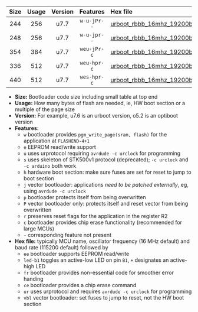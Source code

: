 |Size|Usage|Version|Features|Hex file|
|:-:|:-:|:-:|:-:|:--|
|244|256|u7.7|`w-u-jPr--`|[urboot_rbbb_16mhz_19200bps_led+b5_ur_vbl.hex](https://raw.githubusercontent.com/stefanrueger/urboot.hex/main/boards/rbbb/fcpu_16mhz/19200_bps/urboot_rbbb_16mhz_19200bps_led+b5_ur_vbl.hex)|
|248|256|u7.7|`w-u-jpr--`|[urboot_rbbb_16mhz_19200bps_led+b5_fr_ur_vbl.hex](https://raw.githubusercontent.com/stefanrueger/urboot.hex/main/boards/rbbb/fcpu_16mhz/19200_bps/urboot_rbbb_16mhz_19200bps_led+b5_fr_ur_vbl.hex)|
|354|384|u7.7|`weu-jPr-c`|[urboot_rbbb_16mhz_19200bps_ee_led+b5_fr_ce_ur_vbl.hex](https://raw.githubusercontent.com/stefanrueger/urboot.hex/main/boards/rbbb/fcpu_16mhz/19200_bps/urboot_rbbb_16mhz_19200bps_ee_led+b5_fr_ce_ur_vbl.hex)|
|336|512|u7.7|`weu-hpr-c`|[urboot_rbbb_16mhz_19200bps_ee_led+b5_fr_ce_ur.hex](https://raw.githubusercontent.com/stefanrueger/urboot.hex/main/boards/rbbb/fcpu_16mhz/19200_bps/urboot_rbbb_16mhz_19200bps_ee_led+b5_fr_ce_ur.hex)|
|440|512|u7.7|`wes-hpr-c`|[urboot_rbbb_16mhz_19200bps_ee_led+b5_fr_ce.hex](https://raw.githubusercontent.com/stefanrueger/urboot.hex/main/boards/rbbb/fcpu_16mhz/19200_bps/urboot_rbbb_16mhz_19200bps_ee_led+b5_fr_ce.hex)|

- **Size:** Bootloader code size including small table at top end
- **Usage:** How many bytes of flash are needed, ie, HW boot section or a multiple of the page size
- **Version:** For example, u7.6 is an urboot version, o5.2 is an optiboot version
- **Features:**
  + `w` bootloader provides `pgm_write_page(sram, flash)` for the application at `FLASHEND-4+1`
  + `e` EEPROM read/write support
  + `u` uses urprotocol requiring `avrdude -c urclock` for programming
  + `s` uses skeleton of STK500v1 protocol (deprecated); `-c urclock` and `-c arduino` both work
  + `h` hardware boot section: make sure fuses are set for reset to jump to boot section
  + `j` vector bootloader: applications *need to be patched externally*, eg, using `avrdude -c urclock`
  + `p` bootloader protects itself from being overwritten
  + `P` vector bootloader only: protects itself and reset vector from being overwritten
  + `r` preserves reset flags for the application in the register R2
  + `c` bootloader provides chip erase functionality (recommended for large MCUs)
  + `-` corresponding feature not present
- **Hex file:** typically MCU name, oscillator frequency (16 MHz default) and baud rate (115200 default) followed by
  + `ee` bootloader supports EEPROM read/write
  + `led-b1` toggles an active-low LED on pin `B1`, `+` designates an active-high LED
  + `fr` bootloader provides non-essential code for smoother error handing
  + `ce` bootloader provides a chip erase command
  + `ur` uses urprotocol and requires `avrdude -c urclock` for programming
  + `vbl` vector bootloader: set fuses to jump to reset, not the HW boot section
